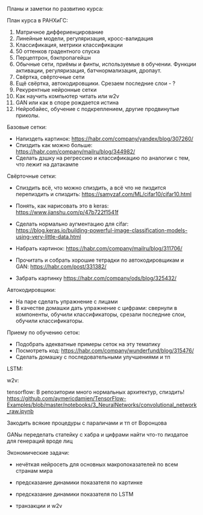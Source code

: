 Планы и заметки по развитию курса:

План курса в РАНХиГС:

1. Матричное диффериенцирование
2. Линейные модели, регуляризация, кросс-валидация
3. Классификация, метрики классификации
4. 50 оттенков градентного спуска
5. Перцептрон, бэкпропагейшн
6. Обычные сети, приёмы и финты, используемые в обучении. Функции активации, регуляризация, батчнормализация, дропаут.
7. Свёртка, свёрточные сети
8. Ещё свёртка, автокодировщики. Срезаем последние слои - ?
9. Рекурентные нейронные сетки
10. Как научить компьютер читать или w2v
11. GAN или как в споре рождается истина
12. Нейробайес, обучение с подкреплением, другие продвинутые приколы.




Базовые сетки:
* Напиздеть картинок: https://habr.com/company/yandex/blog/307260/
* Спиздить как можно больше: https://habr.com/company/mailru/blog/344982/
* Сделать дзшку на регрессию и классификацию по аналогии с тем, что лежит на датакампе

Свёрточные сетки:

* Спиздить всё, что можно спиздить, а всё что не пиздится перепиздить и спиздить:  https://samyzaf.com/ML/cifar10/cifar10.html
* Понять, как нарисовать это в keras: https://www.jianshu.com/p/47b722f1541f
* Сделать нормально аугментацию для cifar: https://blog.keras.io/building-powerful-image-classification-models-using-very-little-data.html


* Набрать картинок: https://habr.com/company/mailru/blog/311706/
* Прочитать и собрать хорошие тетрадки по автокодировщикам и GAN: https://habr.com/post/331382/
* Забрать картинку https://habr.com/company/ods/blog/325432/

Автокодировщики:
* На паре сделать упражнение с лицами
* В качестве домашки дать упражнение с цифрами: свернули в компоненты, обучили классификаторы, срезали последние слои, обучили классификаторы.


Приему по обучению сеток:
* Подобрать адекватные примеры сеток на эту тематику
* Посмотреть код: https://habr.com/company/wunderfund/blog/315476/
* Сделать домашку с последовательными улучшениями и тп


LSTM:


w2v:

tensorflow:
В репозитории много нормальных архитектур, спиздить!
https://github.com/aymericdamien/TensorFlow-Examples/blob/master/notebooks/3_NeuralNetworks/convolutional_network_raw.ipynb

Закодить всякие процедуры с параличами и тп от Воронцова

GANы
переделать статейку с хабра и цифрами
найти что-то пиздатое для генераций вроде лиц


Экономические задачи:
- нечёткая нейросеть для основных макропоказателей по всем странам мира
- предсказание динамики показателя по картинке
- предсказание динамики показателя по LSTM

- транзакции и w2v
